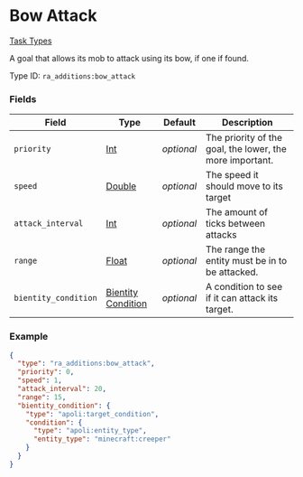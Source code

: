 # Bow Attack
[Task Types](../task_types.md)

A goal that allows its mob to attack using its bow, if one if found.

Type ID: `ra_additions:bow_attack`
### Fields
 | Field | Type | Default | Description | 
|---|---|---|---|
 | `priority` | [Int](../data_types/int.md) | _optional_ | The priority of the goal, the lower, the more important. | 
 | `speed` | [Double](../data_types/double.md) | _optional_ | The speed it should move to its target | 
 | `attack_interval` | [Int](../data_types/int.md) | _optional_ | The amount of ticks between attacks | 
 | `range` | [Float](../data_types/float.md) | _optional_ | The range the entity must be in to be attacked. | 
 | `bientity_condition` | [Bientity Condition](../bientity_condition_types.md) | _optional_ | A condition to see if it can attack its target. | 

### Example
```json
{
  "type": "ra_additions:bow_attack",
  "priority": 0,
  "speed": 1,
  "attack_interval": 20,
  "range": 15,
  "bientity_condition": {
    "type": "apoli:target_condition",
    "condition": {
      "type": "apoli:entity_type",
      "entity_type": "minecraft:creeper"
    }
  }
}
```

